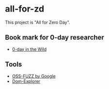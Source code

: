 # all-for-zd
This project is "All for Zero Day".

## Book mark for 0-day researcher
- [0-day in the Wild](https://docs.google.com/spreadsheets/d/1lkNJ0uQwbeC1ZTRrxdtuPLCIl7mlUreoKfSIgajnSyY/edit?gid=0#gid=0)

## Tools
- [OSS-FUZZ by Google](https://github.com/google/oss-fuzz)
- [Dom-Explorer](https://yeswehack.github.io/Dom-Explorer/dom-explorer)
